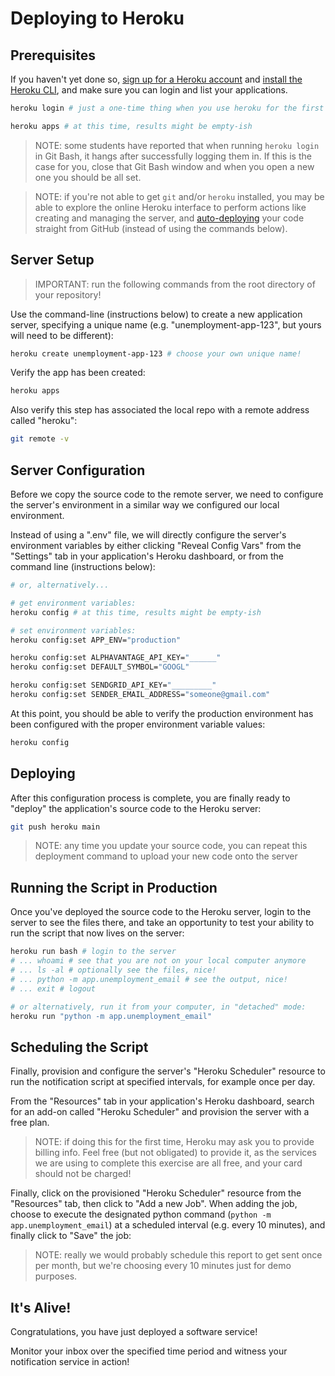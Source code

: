 # Deploying to Heroku

## Prerequisites

If you haven't yet done so, [sign up for a Heroku account](https://github.com/prof-rossetti/intro-to-python/blob/master/notes/clis/heroku.md#prerequisites) and [install the Heroku CLI](https://github.com/prof-rossetti/intro-to-python/blob/master/notes/clis/heroku.md#installation), and make sure you can login and list your applications.

```sh
heroku login # just a one-time thing when you use heroku for the first time

heroku apps # at this time, results might be empty-ish
```

> NOTE: some students have reported that when running `heroku login` in Git Bash, it hangs after successfully logging them in. If this is the case for you, close that Git Bash window and when you open a new one you should be all set.

> NOTE: if you're not able to get `git` and/or `heroku` installed, you may be able to explore the online Heroku interface to perform actions like creating and managing the server, and [auto-deploying](https://devcenter.heroku.com/articles/github-integration#automatic-deploys) your code straight from GitHub (instead of using the commands below).


## Server Setup

> IMPORTANT: run the following commands from the root directory of your repository!

Use the command-line (instructions below) to create a new application server, specifying a unique name (e.g. "unemployment-app-123", but yours will need to be different):

```sh
heroku create unemployment-app-123 # choose your own unique name!
```

Verify the app has been created:

```sh
heroku apps
```

Also verify this step has associated the local repo with a remote address called "heroku":

```sh
git remote -v
```

## Server Configuration

Before we copy the source code to the remote server, we need to configure the server's environment in a similar way we configured our local environment.

Instead of using a ".env" file, we will directly configure the server's environment variables by either clicking "Reveal Config Vars" from the "Settings" tab in your application's Heroku dashboard, or from the command line (instructions below):

```sh
# or, alternatively...

# get environment variables:
heroku config # at this time, results might be empty-ish

# set environment variables:
heroku config:set APP_ENV="production"

heroku config:set ALPHAVANTAGE_API_KEY="______"
heroku config:set DEFAULT_SYMBOL="GOOGL"

heroku config:set SENDGRID_API_KEY="_________"
heroku config:set SENDER_EMAIL_ADDRESS="someone@gmail.com"
```

At this point, you should be able to verify the production environment has been configured with the proper environment variable values:

```sh
heroku config
```

## Deploying

After this configuration process is complete, you are finally ready to "deploy" the application's source code to the Heroku server:

```sh
git push heroku main
```

> NOTE: any time you update your source code, you can repeat this deployment command to upload your new code onto the server

## Running the Script in Production

Once you've deployed the source code to the Heroku server, login to the server to see the files there, and take an opportunity to test your ability to run the script that now lives on the server:

```sh
heroku run bash # login to the server
# ... whoami # see that you are not on your local computer anymore
# ... ls -al # optionally see the files, nice!
# ... python -m app.unemployment_email # see the output, nice!
# ... exit # logout

# or alternatively, run it from your computer, in "detached" mode:
heroku run "python -m app.unemployment_email"
```

## Scheduling the Script

Finally, provision and configure the server's "Heroku Scheduler" resource to run the notification script at specified intervals, for example once per day.

From the "Resources" tab in your application's Heroku dashboard, search for an add-on called "Heroku Scheduler" and provision the server with a free plan.

> NOTE: if doing this for the first time, Heroku may ask you to provide billing info. Feel free (but not obligated) to provide it, as the services we are using to complete this exercise are all free, and your card should not be charged!

Finally, click on the provisioned "Heroku Scheduler" resource from the "Resources" tab, then click to "Add a new Job". When adding the job, choose to execute the designated python command (`python -m app.unemployment_email`) at a scheduled interval (e.g. every 10 minutes), and finally click to "Save" the job:

> NOTE: really we would probably schedule this report to get sent once per month, but we're choosing every 10 minutes just for demo purposes.

## It's Alive!

Congratulations, you have just deployed a software service!

Monitor your inbox over the specified time period and witness your notification service in action!
